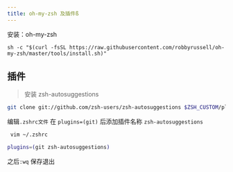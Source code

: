 ```yaml
---
title: oh-my-zsh 及插件ß
---
```


安装：oh-my-zsh
```shell
sh -c "$(curl -fsSL https://raw.githubusercontent.com/robbyrussell/oh-my-zsh/master/tools/install.sh)"
```


## 插件
> 安装 zsh-autosuggestions
```bash
git clone git://github.com/zsh-users/zsh-autosuggestions $ZSH_CUSTOM/plugins/zsh-autosuggestions
```

编辑`.zshrc文件` 在 `plugins=(git)` 后添加插件名称 `zsh-autosuggestions`
```bash
 vim ~/.zshrc
```

```bash
plugins=(git zsh-autosuggestions)
```

之后`:wq` 保存退出